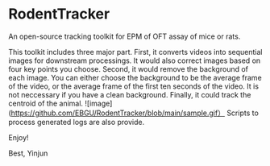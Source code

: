 # RodentTracker
An open-source tracking toolkit for EPM of OFT assay of mice or rats. 

This toolkit includes three major part.
First, it converts videos into sequential images for downstream processings. It would also correct images based on four key points you choose.
Second, it would remove the background of each image. You can either choose the background to be the average frame of the video, or the average frame of the first ten seconds of the video. It is not neccessary if you have a clean background.
Finally, it could track the centroid of the animal.
![image](https://github.com/EBGU/RodentTracker/blob/main/sample.gif）
Scripts to process generated logs are also provide.

Enjoy!

Best,
Yinjun
